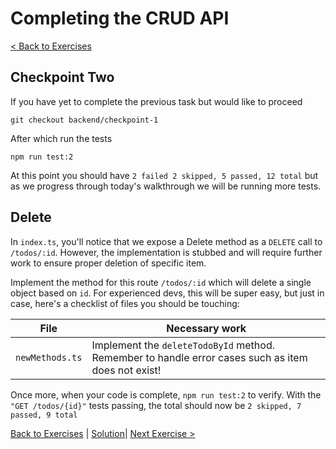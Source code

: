 # Completing the CRUD API

[< Back to Exercises](../exercises/README.md)

## Checkpoint Two
If you have yet to complete the previous task but would like to proceed
```
git checkout backend/checkpoint-1
```

After which run the tests

```
npm run test:2
```

At this point you should have `2 failed 2 skipped, 5 passed, 12 total` but as we progress through today's walkthrough we will be running more tests.

## Delete
In `index.ts`, you'll notice that we expose a Delete method as a `DELETE` call to `/todos/:id`. However, the implementation is stubbed and will require further work to ensure proper deletion of specific item.

Implement the method for this route `/todos/:id` which will delete a single object based on `id`. For experienced devs, this will be super easy, but just in case, here's a checklist of files you should be touching:

| File      | Necessary work |
| ----------- | ----------- |
| `newMethods.ts`   | Implement the `deleteTodoById` method. Remember to handle error cases such as item does not exist! |

Once more, when your code is complete, `npm run test:2` to verify. With the `"GET /todos/{id}"` tests passing, the total should now be `2 skipped, 7 passed, 9 total`

[Back to Exercises](./README.md) | [Solution](../solutions/22-NotNeeded.md)| [Next Exercise >](./23-UpdateOutdated.md)